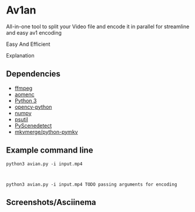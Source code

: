 
<h1 
    <br>
    Av1an
    </br>
</h1>

All-in-one tool to split your Video file and encode it in parallel for streamline and easy av1 encoding 

 Easy And Efficient

Explanation 

## Dependencies

* [ffmpeg](https://ffmpeg.org/download.html)
* [aomenc](https://aomedia.googlesource.com/aom/)
* [Python 3](https://www.python.org/downloads/)
* [opencv-python](https://pypi.org/project/opencv-python/)
* [numpy](https://pypi.org/project/numpy/)
* [psutil](https://pypi.org/project/psutil/)
* [PyScenedetect](https://pyscenedetect.readthedocs.io/en/latest/)
* [mkvmerge/python-pymkv](https://pypi.org/project/pymkv/)


 
## Example command line


    python3 avian.py -i input.mp4



    python3 avian.py -i input.mp4 TODO passing arguments for encoding
    


## Screenshots/Asciinema
